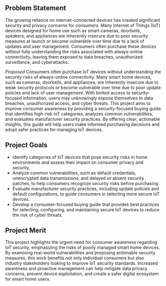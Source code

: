 ## Problem Statement
The growing reliance on internet-connected devices has created significant security and privacy concerns for consumers. Many Internet of Things (IoT) devices designed for home use such as smart cameras, doorbells, speakers, and appliances are inherently insecure due to poor security measures at launch or become vulnerable over time due to a lack of updates and user management. Consumers often purchase these devices without fully understanding the risks associated with always-online connectivity, leaving them exposed to data breaches, unauthorized surveillance, and cyberattacks.

*Proposed*
Consumers often purchase IoT devices without understanding the security risks of always-online connectivity. Many smart home devices, such as cameras, doorbells, and appliances, are inherently insecure due to weak security protocols or become vulnerable over time due to poor update policies and lack of user management. With limited access to security-focused information, users may unknowingly expose themselves to data breaches, unauthorized access, and cyber threats. This project aims to improve consumer awareness by providing a security-focused buying guide that identifies high-risk IoT categories, analyzes common vulnerabilities, and evaluates manufacturer security practices. By offering clear, actionable insights, this guide will help users make informed purchasing decisions and adopt safer practices for managing IoT devices.

## Project Goals
- Identify categories of IoT devices that pose security risks in home environments and assess their impact on consumer privacy and security.
- Analyze common vulnerabilities, such as default credentials, unencrypted data transmissions, and delayed or absent security patches, to help consumers recognize security risks before purchasing.
- Evaluate manufacturer security practices, including update policies and default configurations, to guide consumers in selecting more secure IoT devices.
- Develop a consumer-focused buying guide that provides best practices for selecting, configuring, and maintaining secure IoT devices to reduce the risk of cyber threats.

## Project Merit
This project highlights the urgent need for consumer awareness regarding IoT security, emphasizing the risks of poorly managed smart home devices. By examining real-world vulnerabilities and proposing actionable security measures, this work benefits not only individual consumers but also industry stakeholders looking to improve IoT security standards. Increased awareness and proactive management can help mitigate data privacy concerns, prevent device exploitation, and create a safer digital ecosystem for smart home users.